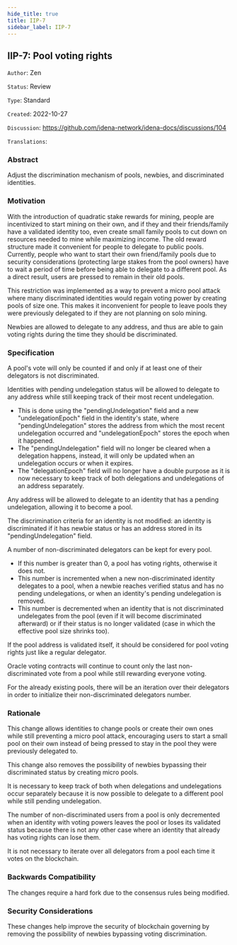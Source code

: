 ```yaml
---
hide_title: true
title: IIP-7
sidebar_label: IIP-7
---
```


## IIP-7: Pool voting rights

`Author`: Zen

`Status`: Review

`Type`: Standard

`Created`: 2022-10-27

`Discussion`: https://github.com/idena-network/idena-docs/discussions/104

`Translations`: 

### Abstract

Adjust the discrimination mechanism of pools, newbies, and discriminated identities.

### Motivation

With the introduction of quadratic stake rewards for mining, people are incentivized to start mining on their own, and if they and their friends/family have a validated identity too, even create small family pools to cut down on resources needed to mine while maximizing income.
The old reward structure made it convenient for people to delegate to public pools. Currently, people who want to start their own friend/family pools due to security considerations (protecting large stakes from the pool owners) have to wait a period of time before being able to delegate to a different pool. As a direct result, users are pressed to remain in their old pools.

This restriction was implemented as a way to prevent a micro pool attack where many discriminated identities would regain voting power by creating pools of size one.
This makes it inconvenient for people to leave pools they were previously delegated to if they are not planning on solo mining.

Newbies are allowed to delegate to any address, and thus are able to gain voting rights during the time they should be discriminated.

### Specification

A pool's vote will only be counted if and only if at least one of their delegators is not discriminated.

Identities with pending undelegation status will be allowed to delegate to any address while still keeping track of their most recent undelegation.
- This is done using the "pendingUndelegation" field and a new "undelegationEpoch" field in the identity's state, where "pendingUndelegation" stores the address from which the most recent undelegation occurred and "undelegationEpoch" stores the epoch when it happened. 
- The "pendingUndelegation" field will no longer be cleared when a delegation happens, instead, it will only be updated when an undelegation occurs or when it expires. 
- The "delegationEpoch" field will no longer have a double purpose as it is now necessary to keep track of both delegations and undelegations of an address separately.

Any address will be allowed to delegate to an identity that has a pending undelegation, allowing it to become a pool.

The discrimination criteria for an identity is not modified: an identity is discriminated if it has newbie status or has an address stored in its "pendingUndelegation" field.

A number of non-discriminated delegators can be kept for every pool.
- If this number is greater than 0, a pool has voting rights, otherwise it does not.  
- This number is incremented when a new non-discriminated identity delegates to a pool, when a newbie reaches verified status and has no pending undelegations, or when an identity's pending undelegation is removed.
- This number is decremented when an identity that is not discriminated undelegates from the pool (even if it will become discriminated afterward) or if their status is no longer validated (case in which the effective pool size shrinks too).

If the pool address is validated itself, it should be considered for pool voting rights just like a regular delegator.

Oracle voting contracts will continue to count only the last non-discriminated vote from a pool while still rewarding everyone voting.

For the already existing pools, there will be an iteration over their delegators in order to initialize their non-discriminated delegators number.

### Rationale

This change allows identities to change pools or create their own ones while still preventing a micro pool attack, encouraging users to start a small pool on their own instead of being pressed to stay in the pool they were previously delegated to.

This change also removes the possibility of newbies bypassing their discriminated status by creating micro pools.

It is necessary to keep track of both when delegations and undelegations occur separately because it is now possible to delegate to a different pool while still pending undelegation.

The number of non-discriminated users from a pool is only decremented when an identity with voting powers leaves the pool or loses its validated status because there is not any other case where an identity that already has voting rights can lose them.

It is not necessary to iterate over all delegators from a pool each time it votes on the blockchain.

### Backwards Compatibility

The changes require a hard fork due to the consensus rules being modified.

### Security Considerations

These changes help improve the security of blockchain governing by removing the possibility of newbies bypassing voting discrimination.
